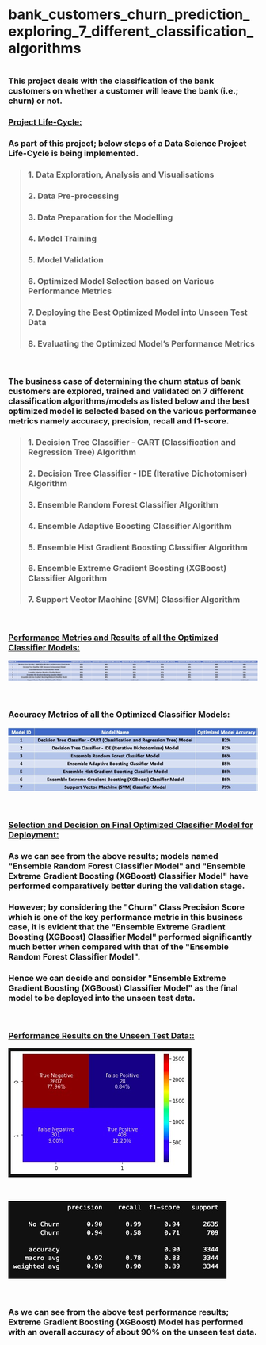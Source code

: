 <h1><b>bank_customers_churn_prediction_exploring_7_different_classification_algorithms</b><h1>

<h3>This project deals with the classification of the bank customers on whether a customer will leave the bank (i.e.; churn) or not.</h3>
    
<h3><b><u>Project Life-Cycle:</u></b></h3>
<h3>As part of this project; below steps of a Data Science Project Life-Cycle is being implemented.</h3>
    
> <h3>1. Data Exploration, Analysis and Visualisations</h3>
> <h3>2. Data Pre-processing</h3>
> <h3>3. Data Preparation for the Modelling</h3>
> <h3>4. Model Training</h3>
> <h3>5. Model Validation</h3> 
> <h3>6. Optimized Model Selection based on Various Performance Metrics</h3>
> <h3>7. Deploying the Best Optimized Model into Unseen Test Data</h3> 
> <h3>8. Evaluating the Optimized Model’s Performance Metrics</h3> 
    
<br>

<h3>The business case of determining the churn status of bank customers are explored, trained and validated on 7 different classification algorithms/models as listed below and the best optimized model is selected based on the various performance metrics namely accuracy, precision, recall and f1-score.</h3>

> <h3>1. Decision Tree Classifier - CART (Classification and Regression Tree) Algorithm</h3> 
> <h3>2. Decision Tree Classifier - IDE (Iterative Dichotomiser) Algorithm</h3>
> <h3>3. Ensemble Random Forest Classifier Algorithm</h3> 
> <h3>4. Ensemble Adaptive Boosting Classifier Algorithm</h3> 
> <h3>5. Ensemble Hist Gradient Boosting Classifier Algorithm</h3> 
> <h3>6. Ensemble Extreme Gradient Boosting (XGBoost) Classifier Algorithm</h3> 
> <h3>7. Support Vector Machine (SVM) Classifier Algorithm</h3>
    
<br>

<h3><b><u>Performance Metrics and Results of all the Optimized Classifier Models:</u></b></h3>
    
![](output/8_all_optimised_models_performance_metrics/All_Optimized_Models_Comparison_Metrics.jpg)
    
<br>

<h3><b><u>Accuracy Metrics of all the Optimized Classifier Models:</u></b></h3>
    
![](output/8_all_optimised_models_performance_metrics/All_Optimized_Models_Accuracy_Metrics.jpg)
    
<br>
    
<h3><b><u>Selection and Decision on Final Optimized Classifier Model for Deployment:</u></b></h3>
<h3>As we can see from the above results; models named "Ensemble Random Forest Classifier Model" and "Ensemble Extreme Gradient Boosting (XGBoost) Classifier Model" have performed comparatively better during the validation stage.</h3> 
<h3>However; by considering the "Churn" Class Precision Score which is one of the key performance metric in this business case, it is evident that the "Ensemble Extreme Gradient Boosting (XGBoost) Classifier Model" performed significantly much better when compared with that of the "Ensemble Random Forest Classifier Model".</h3>
<h3>Hence we can decide and consider "Ensemble Extreme Gradient Boosting (XGBoost) Classifier Model" as the final model to be deployed into the unseen test data.</h3> <br>
    
<h3><b><u>Performance Results on the Unseen Test Data::</u></b></h3>
    
![](output/9_final_model_output_unseen_test_predictions/confusion_matrix_unseen_test_data_xgboost_classifier_final_model.jpg)
    
<br>
    
![](output/9_final_model_output_unseen_test_predictions/classification_report_unseen_test_data_xgboost_classifier_final_model.jpg)

<br>
    
<h3>As we can see from the above test performance results; Extreme Gradient Boosting (XGBoost) Model has performed with an overall accuracy of about <b>90%</b> on the unseen test data.
    
<br>
<br>
<br>
